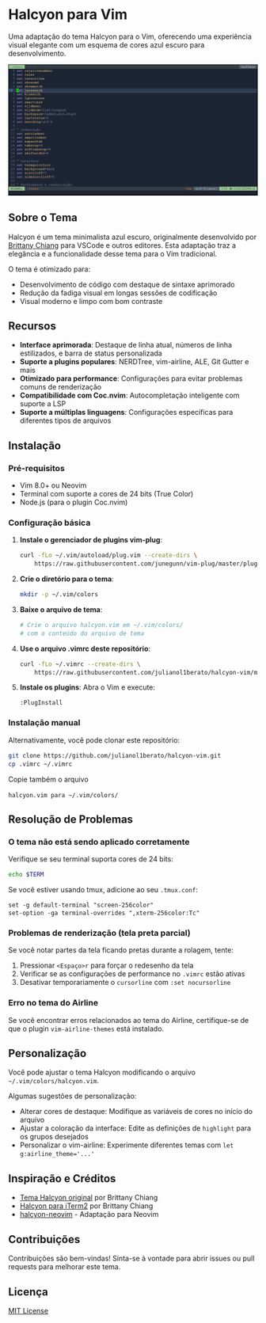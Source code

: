 # Halcyon para Vim

Uma adaptação do tema Halcyon para o Vim, oferecendo uma experiência visual elegante com um esquema de cores azul escuro para desenvolvimento.

![Exemplo do Vim](https://raw.githubusercontent.com/julianol1berato/halcyon-vim/refs/heads/main/screenshot/vim1.png)

## Sobre o Tema

Halcyon é um tema minimalista azul escuro, originalmente desenvolvido por [Brittany Chiang](https://github.com/bchiang7) para VSCode e outros editores. Esta adaptação traz a elegância e a funcionalidade desse tema para o Vim tradicional.

O tema é otimizado para:
- Desenvolvimento de código com destaque de sintaxe aprimorado
- Redução da fadiga visual em longas sessões de codificação
- Visual moderno e limpo com bom contraste

## Recursos

- **Interface aprimorada**: Destaque de linha atual, números de linha estilizados, e barra de status personalizada
- **Suporte a plugins populares**: NERDTree, vim-airline, ALE, Git Gutter e mais
- **Otimizado para performance**: Configurações para evitar problemas comuns de renderização
- **Compatibilidade com Coc.nvim**: Autocompletação inteligente com suporte a LSP
- **Suporte a múltiplas linguagens**: Configurações específicas para diferentes tipos de arquivos

## Instalação

### Pré-requisitos

- Vim 8.0+ ou Neovim
- Terminal com suporte a cores de 24 bits (True Color)
- Node.js (para o plugin Coc.nvim)

### Configuração básica

1. **Instale o gerenciador de plugins vim-plug**:
   ```bash
   curl -fLo ~/.vim/autoload/plug.vim --create-dirs \
       https://raw.githubusercontent.com/junegunn/vim-plug/master/plug.vim
   ```

2. **Crie o diretório para o tema**:
   ```bash
   mkdir -p ~/.vim/colors
   ```

3. **Baixe o arquivo de tema**:
   ```bash
   # Crie o arquivo halcyon.vim em ~/.vim/colors/
   # com o conteúdo do arquivo de tema
   ```

4. **Use o arquivo .vimrc deste repositório**:
   ```bash
   curl -fLo ~/.vimrc --create-dirs \
       https://raw.githubusercontent.com/julianol1berato/halcyon-vim/main/.vimrc
   ```

5. **Instale os plugins**:
   Abra o Vim e execute:
   ```
   :PlugInstall
   ```

### Instalação manual

Alternativamente, você pode clonar este repositório:

```bash
git clone https://github.com/julianol1berato/halcyon-vim.git
cp .vimrc ~/.vimrc
```

Copie também o arquivo

`halcyon.vim para ~/.vim/colors/`


## Resolução de Problemas

### O tema não está sendo aplicado corretamente

Verifique se seu terminal suporta cores de 24 bits:
```bash
echo $TERM
```

Se você estiver usando tmux, adicione ao seu `.tmux.conf`:
```
set -g default-terminal "screen-256color"
set-option -ga terminal-overrides ",xterm-256color:Tc"
```

### Problemas de renderização (tela preta parcial)

Se você notar partes da tela ficando pretas durante a rolagem, tente:
1. Pressionar `<Espaço>r` para forçar o redesenho da tela
2. Verificar se as configurações de performance no `.vimrc` estão ativas
3. Desativar temporariamente o `cursorline` com `:set nocursorline`

### Erro no tema do Airline

Se você encontrar erros relacionados ao tema do Airline, certifique-se de que o plugin `vim-airline-themes` está instalado.

## Personalização

Você pode ajustar o tema Halcyon modificando o arquivo `~/.vim/colors/halcyon.vim`. 

Algumas sugestões de personalização:

- Alterar cores de destaque: Modifique as variáveis de cores no início do arquivo
- Ajustar a coloração da interface: Edite as definições de `highlight` para os grupos desejados
- Personalizar o vim-airline: Experimente diferentes temas com `let g:airline_theme='...'`

## Inspiração e Créditos

- [Tema Halcyon original](https://github.com/bchiang7/halcyon-vscode) por Brittany Chiang
- [Halcyon para iTerm2](https://github.com/bchiang7/halcyon-iterm) por Brittany Chiang
- [halcyon-neovim](https://github.com/kwsp/halcyon-neovim) - Adaptação para Neovim

## Contribuições

Contribuições são bem-vindas! Sinta-se à vontade para abrir issues ou pull requests para melhorar este tema.

## Licença

[MIT License](license.md)
